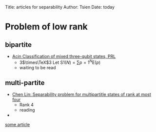 Title: articles for separability 
Author: Tsien
Date: today

# Problem of low rank
## bipartite
* [Acin Classification of mixed three-qubit states, PRL](https://www.dropbox.com/s/2rclov35xw8y22c/Acin_Classification%20of%20Mixed%20Three-Qubit%20States.pdf?dl=0)
  * 3$\times\TeX$3 Let $\text{S}1(N) = \sum{p=1}^N \text{E}(p)$
  * waiting to be read

## multi-partite

* [Chen Lin: Separability problem for multipartitle states of rank at most four](https://www.dropbox.com/s/urs3a84r9gyq7ye/Chen24rank_atmost4.pdf?dl=0) 
  * Rank 4 
  * reading 
*

[some article](https://www.dropbox.com/s/44dbbexpus6x0xe/19Lewenstein_primer.pdf?dl=0s)

 
